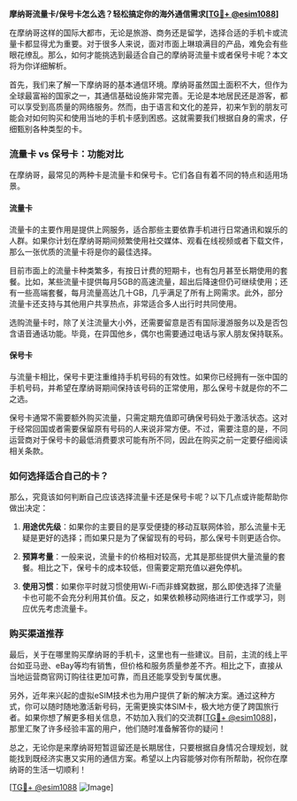 **摩纳哥流量卡/保号卡怎么选？轻松搞定你的海外通信需求[[TG💪+ @esim1088](https://t.me/s/esim1088)]**

在摩纳哥这样的国际大都市，无论是旅游、商务还是留学，选择合适的手机卡或流量卡都显得尤为重要。对于很多人来说，面对市面上琳琅满目的产品，难免会有些眼花缭乱。那么，如何才能挑选到最适合自己的摩纳哥流量卡或者保号卡呢？本文将为你详细解析。

首先，我们来了解一下摩纳哥的基本通信环境。摩纳哥虽然国土面积不大，但作为全球最富裕的国家之一，其通信基础设施非常完善。无论是本地居民还是游客，都可以享受到高质量的网络服务。然而，由于语言和文化的差异，初来乍到的朋友可能会对如何购买和使用当地的手机卡感到困惑。这就需要我们根据自身的需求，仔细甄别各种类型的卡。

### **流量卡 vs 保号卡：功能对比**

在摩纳哥，最常见的两种卡是流量卡和保号卡。它们各自有着不同的特点和适用场景。

#### **流量卡**
流量卡的主要作用是提供上网服务，适合那些主要依靠手机进行日常通讯和娱乐的人群。如果你计划在摩纳哥期间频繁使用社交媒体、观看在线视频或者下载文件，那么一张优质的流量卡将是你的最佳选择。

目前市面上的流量卡种类繁多，有按日计费的短期卡，也有包月甚至长期使用的套餐。比如，某些流量卡提供每月5GB的高速流量，超出后降速但仍可继续使用；还有一些高端套餐，每月流量高达几十GB，几乎满足了所有上网需求。此外，部分流量卡还支持与其他用户共享热点，非常适合多人出行时共同使用。

选购流量卡时，除了关注流量大小外，还需要留意是否有国际漫游服务以及是否包含语音通话功能。毕竟，在异国他乡，偶尔也需要通过电话与家人朋友保持联系。

#### **保号卡**
与流量卡相比，保号卡更注重维持手机号码的有效性。如果你已经拥有一张中国的手机号码，并希望在摩纳哥期间保持该号码的正常使用，那么保号卡就是你的不二之选。

保号卡通常不需要额外购买流量，只需定期充值即可确保号码处于激活状态。这对于经常回国或者需要保留原有号码的人来说非常方便。不过，需要注意的是，不同运营商对于保号卡的最低消费要求可能有所不同，因此在购买之前一定要仔细阅读相关条款。

### **如何选择适合自己的卡？**

那么，究竟该如何判断自己应该选择流量卡还是保号卡呢？以下几点或许能帮助你做出决定：

1. **用途优先级**：如果你的主要目的是享受便捷的移动互联网体验，那么流量卡无疑是更好的选择；而如果只是为了保留现有的号码，那么保号卡则更适合你。
   
2. **预算考量**：一般来说，流量卡的价格相对较高，尤其是那些提供大量流量的套餐。相比之下，保号卡的成本较低，但需要定期充值以避免停机。

3. **使用习惯**：如果你平时就习惯使用Wi-Fi而非蜂窝数据，那么即使选择了流量卡也可能不会充分利用其价值。反之，如果依赖移动网络进行工作或学习，则应优先考虑流量卡。

### **购买渠道推荐**

最后，关于在哪里购买摩纳哥的手机卡，这里也有一些建议。目前，主流的线上平台如亚马逊、eBay等均有销售，但价格和服务质量参差不齐。相比之下，直接从当地运营商官网订购往往更加可靠，而且还能享受到专属优惠。

另外，近年来兴起的虚拟eSIM技术也为用户提供了新的解决方案。通过这种方式，你可以随时随地激活新号码，无需更换实体SIM卡，极大地方便了跨国旅行者。如果你想了解更多相关信息，不妨加入我们的交流群[[TG💪+ @esim1088](https://t.me/s/esim1088)]，那里汇聚了许多经验丰富的用户，他们随时准备解答你的疑问！

总之，无论你是来摩纳哥短暂逗留还是长期居住，只要根据自身情况合理规划，就能找到既经济实惠又实用的通信方案。希望以上内容能够对你有所帮助，祝你在摩纳哥的生活一切顺利！

[[TG💪+ @esim1088](https://t.me/s/esim1088) ![Image](https://i.postimg.cc/4NQfJmqS/Snipaste-2025-05-13-00-14-12.png)]